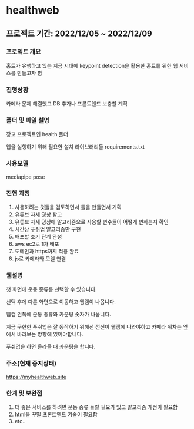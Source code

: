 # healthweb

## 프로젝트 기간: 2022/12/05 ~ 2022/12/09

### 프로젝트 개요
홈트가 유행하고 있는 지금 시대에 keypoint detection을 활용한 홈트를 위한 웹 서비스를 만들고자 함

### 진행상황
카메라 문제 해결했고 DB 추가나 프론트엔드 보충할 계획

### 폴더 및 파일 설명
장고 프로젝트인 health 폴더

웹을 실행하기 위해 필요한 설치 라이브러리들 requirements.txt

### 사용모델
mediapipe pose

### 진행 과정
1. 사용하려는 것들을 검토하면서 틀을 만들면서 기획
2. 유튜브 자세 영상 참고
3. 유튜브 자세 영상에 알고리즘으로 사용할 변수들이 어떻게 변하는지 확인
4. 시간상 푸쉬업 알고리즘만 구현
5. 배포할 초기 단계 완성
6. aws ec2로 1차 배포
7. 도메인과 https까지 적용 완료
8. js로 카메라와 모델 연결

### 웹설명
첫 화면에 운동 종류를 선택할 수 있습니다.

선택 후에 다른 화면으로 이동하고 웹캠이 나옵니다.

웹캠 왼쪽에 운동 종류와 카운팅 숫자가 나옵니다.

지금 구현한 푸쉬업은 잘 동작하기 위해선 전신이 웹캠에 나와야하고 카메라 위차는 옆에서 바라보는 방향에 있어야합니다.

푸쉬업을 하면 올라올 때 카운팅을 합니다.

### 주소(현재 중지상태)
https://myhealthweb.site

### 한계 및 보완점
1. 더 좋은 서비스를 하려면 운동 종류 늘릴 필요가 있고 알고리즘 개선이 필요함
2. html을 꾸밀 프론트엔드 기술이 필요함
3. etc..

